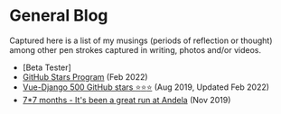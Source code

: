 # General Blog

Captured here is a list of my musings (periods of reflection or thought) among other pen strokes captured in writing, photos and/or videos.

- [Beta Tester]
- [GitHub Stars Program][github-stars] (Feb 2022)
- [Vue-Django 500 GitHub stars :star::star::star:][vue-django] (Aug 2019, Updated Feb 2022)
- [7*7 months - It's been a great run at Andela][andela] (Nov 2019)

[vue-django]: /blog/vue-django
[andela]: /blog/andela
[github-stars]: /blog/github-stars
